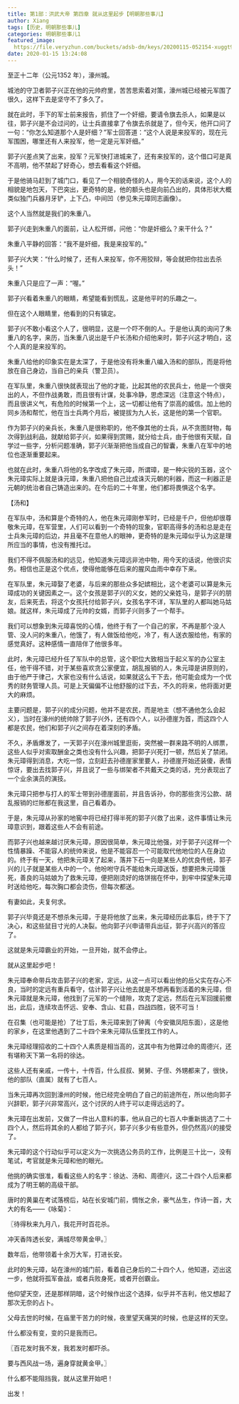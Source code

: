 ```yaml
---
title: 第1部：洪武大帝 第四章 就从这里起步【明朝那些事儿】
author: Xiang
tags: [历史，明朝那些事儿]
categories: 明朝那些事儿1
featured_image: 
  https://file.veryzhun.com/buckets/adsb-dm/keys/20200115-052154-xuggt9dny09gmm26.jpg
date: 2020-01-15 13:24:08
---
```

至正十二年（公元1352 年），濠州城。

城池的守卫者郭子兴正在他的元帅府里，苦苦思索着对策，濠州城已经被元军围了很久，这样下去是坚守不了多久了。

就在此时，手下的军士前来报告，抓住了一个奸细，要请令旗去杀人，如果是以往，郭子兴是不会过问的，让士兵直接拿了令旗去杀就是了，但今天，他开口问了一句：“你怎么知道那个人是奸细？”军士回答道：“这个人说是来投军的，现在元军围困，哪里还有人来投军，他一定是元军奸细。”

郭子兴差点笑了出来，投军？元军快打进城来了，还有来投军的，这个借口可是真不高明，他不禁起了好奇心，想去看看这个奸细。

于是他骑马赶到了城门口，看见了一个相貌奇怪的人，用今天的话来说，这个人的相貌是地包天，下巴突出，更奇特的是，他的额头也是向前凸出的，具体形状大概类似独门兵器月牙铲，上下凸，中间凹（参见朱元璋同志画像）。

这个人当然就是我们的朱重八。

郭子兴走到朱重八的面前，让人松开绑，问他：“你是奸细么？来干什么？”

朱重八平静的回答：“我不是奸细，我是来投军的。”

郭子兴大笑：“什么时候了，还有人来投军，你不用狡辩，等会就把你拉出去杀头！”

朱重八只是应了一声：“喔。”

郭子兴看着朱重八的眼睛，希望能看到慌乱，这是他平时的乐趣之一。

但在这个人眼睛里，他看到的只有镇定。

郭子兴不敢小看这个人了，很明显，这是一个吓不倒的人。于是他认真的询问了朱重八的名字，来历，当朱重八说出是千户长汤和介绍他来时，郭子兴这才明白，这个人真的是来投军的。

朱重八给他的印象实在是太深了，于是他没有将朱重八编入汤和的部队，而是将他放在自己身边，当自己的亲兵（警卫员）。

在军队里，朱重八很快就表现出了他的才能，比起其他的农民兵士，他是一个很突出的人，不但作战勇敢，而且很有计谋，处事冷静，思虑深远（注意这个特点），而且很讲义气，有危险的时候第一个上，这一切都让他有了崇高的威信。加上他的同乡汤和帮忙，他在当士兵两个月后，被提拔为九人长，这是他的第一个官职。

作为郭子兴的亲兵长，朱重八是很称职的，他不像其他的士兵，从不贪图财物，每次得到战利品，就献给郭子兴，如果得到赏赐，就分给士兵，由于他很有天赋，自学过一些字，分析问题准确，郭子兴渐渐把他当成自己的智囊，朱重八在军中的地位也逐渐重要起来。

也就在此时，朱重八将他的名字改成了朱元璋，所谓璋，是一种尖锐的玉器，这个朱元璋实际上就是诛元璋，朱重八把他自己比成诛灭元朝的利器，而这一利器正是元朝的统治者自己铸造出来的。在今后的二十年里，他们都将畏惧这个名字。

【汤和】

在军队中，汤和算是个奇特的人，他在朱元璋刚参军时，已经是千户，但他却很尊敬朱元璋，在军营里，人们可以看到一个奇特的现象，官职高得多的汤和总是走在士兵朱元璋的后边，并且毫不在意他人的眼神，更奇特的是朱元璋似乎认为这是理所应当的事情，也没有推托过。

我们不得不佩服汤和的远见，他知道朱元璋远非池中物，用今天的话说，他很识实务。相信也正是这个优点，使得他能够在后来的腥风血雨中幸存下来。

在军队里，朱元璋娶了老婆，与后来的那些众多妃嫔相比，这个老婆可以算是朱元璋成功的关键因素之一。这个女孩是郭子兴的义女，她的父亲姓马，是郭子兴的朋友，后来死去，将这个女孩托付给郭子兴，女孩名字不详，军队里的人都叫她马姑娘。就这样，朱元璋成了元帅的女婿，而郭子兴则多了一个帮手。

我们可以想象到朱元璋喜悦的心情，他终于有了一个自己的家，不再是那个没人管、没人问的朱重八，他饿了，有人做饭给他吃，冷了，有人送衣服给他，有家的感觉真好。这种感情一直陪伴了他很多年。

此时，朱元璋已经升任了军队中的总管，这个职位大致相当于起义军的办公室主任，他干得不错，对于某些喜欢贪公家便宜，胡乱报销的人，朱元璋是讲原则的，由于他严于律己，大家也没有什么话说，如果就这么干下去，他可能会成为一个优秀的财务管理人员。可是上天偏偏不让他舒服的过下去，不久的将来，他将面对更大的麻烦。

主要问题是，郭子兴的成分问题，他并不是农民，而是地主（想不通他怎么会起义），当时在濠州的统帅除了郭子兴外，还有四个人，以孙德崖为首，而这四个人都是农民，他们和郭子兴之间存在着深刻的矛盾。

不久，矛盾爆发了，一天郭子兴在濠州城里逛街，突然被一群来路不明的人绑票，这些人似乎对索取酬金之类也没有什么兴趣，把郭子兴死打一顿，然后关了禁闭。朱元璋得到消息，大吃一惊，立刻赶去孙德崖家里要人，孙德崖开始还装傻，表情惊讶，要出去找郭子兴，并且说了一些与绑架者不共戴天之类的话，充分表现出了一个业余演员的演技。

朱元璋只把参与打人的军士带到孙德崖面前，并且告诉孙，你的那些贪污公款、胡乱报销的烂账都在我这里，自己看着办。

于是，朱元璋从孙家的地窖中将已经打得半死的郭子兴救了出来，这件事情让朱元璋意识到，跟着这些人不会有前途。

而郭子兴也越来越讨厌朱元璋，原因很简单，朱元璋比他强，对于郭子兴这样一个性情暴躁、不能容人的统帅来说，他是不能容忍一个可能取代他地位的人在身边的。终于有一天，他把朱元璋关了起来，落井下石一向是某些人的优良传统，郭子兴的儿子就是某些人中的一个。他吩咐守兵不能给朱元璋送饭，想要把朱元璋饿死，善良的马姑娘为了救朱元璋，便把刚烫好的烙饼揣在怀中，到牢中探望朱元璋时送给他吃，每次胸口都会烫伤，但每次都送。

有妻如此，夫复何求。

郭子兴毕竟还是不想杀朱元璋，于是将他放了出来，朱元璋经历此事后，终于下了决心，和这些鼠目寸光的人决裂。他向郭子兴申请带兵出征，郭子兴高兴的答应了。

这就是朱元璋霸业的开始，一旦开始，就不会停止。

就从这里起步吧！

朱元璋奉命带兵攻击郭子兴的老家，定远，从这一点可以看出他的岳父实在存心不良，当时的定远有重兵看守，估计郭子兴让他去就是不想再看到活着的朱元璋，但朱元璋就是朱元璋，他找到了元军的一个缝隙，攻克了定远，然后在元军回援前撤出，此后，连续攻击怀远、安奉、含山、虹县，四战四胜，锐不可当！

在召集（也可能是抢）了壮丁后，朱元璋来到了钟离（今安徽凤阳东面），这是他的家乡，在这里他遇到了二十四个来朱元璋队伍里找工作的人。

朱元璋经理招收的二十四个人素质是相当高的，这其中有为他算过命的周德兴，还有堪称天下第一名将的徐达。

这些人还有亲戚，一传十，十传百，什么叔叔、舅舅、子侄、外甥都来了，很快，他的部队（直属）就有了七百人。

当朱元璋再次回到濠州的时候，他已经完全明白了自己的前途所在，所以他向郭子兴辞职，郭子兴非常高兴，这个讨厌的人终于可以走得远远的了。

朱元璋在出发前，又做了一件出人意料的事，他从自己的七百人中重新挑选了二十四个人，然后将其余的人都给了郭子兴，郭子兴多少有些意外，但仍然高兴的接受了。

朱元璋的这个行动似乎可以定义为一次挑选公务员的工作，比例是三十比一，没有笔试，考官就是朱元璋和他的眼光。

他挑的确实很准，看看这些人的名字：徐达、汤和、周德兴，这二十四个人后来都成为了明王朝的高级干部。

唐时的黄巢在考试落榜后，站在长安城门前，惆怅之余，豪气丛生，作诗一首，大大的有名——《咏菊》：

〖待得秋来九月八，我花开时百花杀。

冲天香阵透长安，满城尽带黄金甲。〗

数年后，他带领着十余万大军，打进长安。

此时的朱元璋，站在濠州的城门前，看着自己身后的二十四个人，他知道，迈出这一步，他就将孤军奋战，或者兵败身死，或者开创霸业。

他仰望天空，还是那样阴暗，这个时候作出这个选择，似乎并不吉利，他又想起了那次无奈的占卜。

父母去世的时候，在庙里干苦力的时候，夜里望天痛哭的时候，也是这样的天空。

什么都没有变，变的只是我而已。

〖百花发时我不发，我若发时都吓杀。

要与西风战一场，遍身穿就黄金甲。〗

什么都不能阻挡我，就从这里开始吧！

出发！